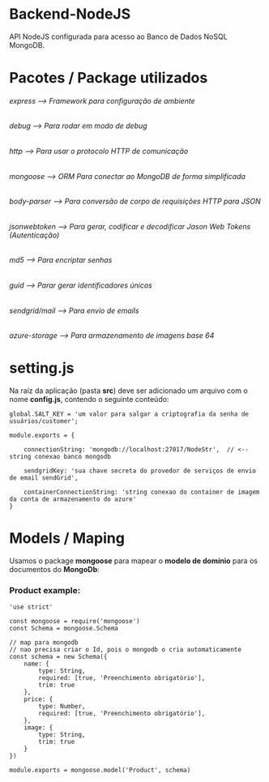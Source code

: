 # Backend-NodeJS

API NodeJS configurada para acesso ao Banco de Dados NoSQL MongoDB.


# Pacotes / Package utilizados

###### express          --> Framework para configuração de ambiente 
###### debug            --> Para rodar em modo de debug
###### http             --> Para usar o protocolo HTTP de comunicação
###### mongoose         --> ORM Para conectar ao MongoDB de forma simplificada
###### body-parser      --> Para conversão de corpo de requisições HTTP para JSON
###### jsonwebtoken     --> Para gerar, codificar e decodificar Jason Web Tokens (Autenticação)
###### md5              --> Para encriptar senhas
###### guid             --> Parar gerar identificadores únicos
###### sendgrid/mail    --> Para envio de emails
###### azure-storage    --> Para armazenamento de imagens base 64



# setting.js

Na raíz da aplicação (pasta **src**) deve ser adicionado um arquivo com o nome **config.js**, contendo o seguinte conteúdo:
```
global.SALT_KEY = 'um valor para salgar a criptografia da senha de usuários/customer'; 

module.exports = {

    connectionString: 'mongodb://localhost:27017/NodeStr',  // <-- string conexao banco mongodb
    
    sendgridKey: 'sua chave secreta do provedor de serviços de envio de email sendGrid',   

    containerConnectionString: 'string conexao do container de imagem da conta de armazenamento do azure' 
}
```


# Models / Maping

Usamos o package **mongoose** para mapear o **modelo de domínio** para os documentos do **MongoDb**:

### Product example:
```
'use strict'

const mongoose = require('mongoose')
const Schema = mongoose.Schema

// map para mongodb
// nao precisa criar o Id, pois o mongodb o cria automaticamente
const schema = new Schema({
    name: {
        type: String,
        required: [true, 'Preenchimento obrigatório'],
        trim: true
    },
    price: {
        type: Number,
        required: [true, 'Preenchimento obrigatório'],
    },
    image: {
        type: String,     
        trim: true
    }
})

module.exports = mongoose.model('Product', schema)
```








